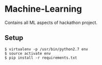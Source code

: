 # Machine-Learning
Contains all ML aspects of hackathon project.

## Setup
```
$ virtualenv -p /usr/bin/python2.7 env
$ source activate env
$ pip install -r requirements.txt
```
